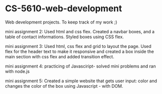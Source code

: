 # CS-5610-web-development
Web development projects. To keep track of my work ;)

mini assignment 2: Used html and css flex. Created a navbar boxes, and a table of contact informations. Styled boxes using CSS flex.

mini assignment 3: Used html, css flex and grid to layout the page. Used flex for the header text to make it responsive and created a box inside the main section with css flex and added transition effect.

mini assignment 4: practicing of Javasciript- solved mini problems and ran with node.js

mini assignment 5: Created a simple website that gets user input: color and changes the color of the box using Javascript - with DOM. 
